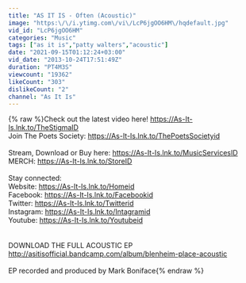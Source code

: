 ```yaml
---
title: "AS IT IS - Often (Acoustic)"
image: "https:\/\/i.ytimg.com\/vi\/LcP6jgOO6HM\/hqdefault.jpg"
vid_id: "LcP6jgOO6HM"
categories: "Music"
tags: ["as it is","patty walters","acoustic"]
date: "2021-09-15T01:12:24+03:00"
vid_date: "2013-10-24T17:51:49Z"
duration: "PT4M3S"
viewcount: "19362"
likeCount: "303"
dislikeCount: "2"
channel: "As It Is"
---
```

{% raw %}Check out the latest video here! <a rel="nofollow" target="blank" href="https://As-It-Is.lnk.to/TheStigmaID">https://As-It-Is.lnk.to/TheStigmaID</a><br />Join The Poets Society: <a rel="nofollow" target="blank" href="https://As-It-Is.lnk.to/ThePoetsSocietyid">https://As-It-Is.lnk.to/ThePoetsSocietyid</a><br /><br />Stream, Download or Buy here: <a rel="nofollow" target="blank" href="https://As-It-Is.lnk.to/MusicServicesID">https://As-It-Is.lnk.to/MusicServicesID</a><br />MERCH: <a rel="nofollow" target="blank" href="https://As-It-Is.lnk.to/StoreID">https://As-It-Is.lnk.to/StoreID</a><br /><br />Stay connected: <br />Website: <a rel="nofollow" target="blank" href="https://As-It-Is.lnk.to/Homeid">https://As-It-Is.lnk.to/Homeid</a><br />Facebook: <a rel="nofollow" target="blank" href="https://As-It-Is.lnk.to/Facebookid">https://As-It-Is.lnk.to/Facebookid</a><br />Twitter: <a rel="nofollow" target="blank" href="https://As-It-Is.lnk.to/Twitterid">https://As-It-Is.lnk.to/Twitterid</a><br />Instagram: <a rel="nofollow" target="blank" href="https://As-It-Is.lnk.to/Intagramid">https://As-It-Is.lnk.to/Intagramid</a><br />Youtube: <a rel="nofollow" target="blank" href="https://As-It-Is.lnk.to/Youtubeid">https://As-It-Is.lnk.to/Youtubeid</a><br /><br /><br />DOWNLOAD THE FULL ACOUSTIC EP <a rel="nofollow" target="blank" href="http://asitisofficial.bandcamp.com/album/blenheim-place-acoustic">http://asitisofficial.bandcamp.com/album/blenheim-place-acoustic</a><br /><br />EP recorded and produced by Mark Boniface{% endraw %}
